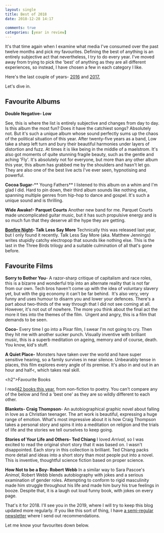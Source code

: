 ```yaml
---  
layout: single  
title: Best of 2018  
date: 2018-12-28 14:17  
  
comments: true  
categories: [year in review]  
---  
```


It's that time again when I examine what media I've consumed over the past twelve months and pick my favourites. Defining the best of anything is an entirely subjective act that nevertheless, I try to do every year. I've moved away from trying to pick the 'best' of anything as they are all different experiences, so instead, I have chosen a few in each category I like.  

Here's the last couple of years- <a href="/best-of-2016/">2016</a> and <a href="/best-of-2017/">2017.</a>  

Let's dive in.  

<h2>Favourite Albums</h2>  

**Double Negative- Low**  

See, this is where the list is entirely subjective and changes from day to day. Is this album the most fun? Does it have the catchiest songs? Absolutely not. But it's such a unique album whose sound perfectly sums up the chaos of the political situation of this year. After twenty-five years as a band, Low take a sharp left turn and bury their beautiful harmonies under layers of distortion and fuzz. At times it is like being in the middle of a maelstrom. It's also got moments of quite stunning fragile beauty, such as the gentle and aching 'Fly'. It's absolutely not for everyone, but more than any other album this year, this album has grabbed me by the shoulders and hasn't let go. They are also one of the best live acts I've ever seen, hypnotising and powerful.  

**Cocoa Sugar**-** Young Fathers** I listened to this album on a whim and I'm glad I did. Hard to pin down, their third album sounds like nothing else, spanning multiple genres from hip-hop to dance and gospel. It's such a unique sound and is thrilling.  

**Wide Awake!- Parquet Courts** Another new band for me. Parquet Courts made uncomplicated guitar music, but it has such propulsive energy and is so much fun that they deserve all the hype they are getting.  

<a href="https://talklesssaymore.bandcamp.com/">**Bonfire Night**</a>**- Talk Less Say More** Technically this was released last year, but I only found it recently. Talk Less Say More (aka. Matthew Jennings) writes stupidly catchy electropop that sounds like nothing else. This is the last in the Three Birds trilogy and a suitable culmination of all that's gone before.  

<h2>Favourite Films</h2>  

**Sorry to Bother You**- A razor-sharp critique of capitalism and race roles, this is a bizarre and wonderful trip into an alternate reality that is not far from our own. Tech bros haven't come up with the idea of voluntary slavery yet, but with the gig economy it can't be far behind.  It's also very, very funny and uses humour to disarm you and lower your defences. There's a part about two-thirds of the way through that I did not see coming at all. However, it's not out of nowhere. The more you think about the final act the more it ties into the themes of the film.  Urgent and angry, this is a film that demands to be seen.  

**Coco-** Every time I go into a Pixar film, I swear I'm not going to cry. Then they hit me with another sucker punch. Visually inventive with brilliant music, this is a superb meditation on ageing, memory and of course, death. You know, kid's stuff.  

**A Quiet Place-** Monsters have taken over the world and have super sensitive hearing, so a family survives in near silence. Unbearably tense in places, this film explores every angle of its premise. It's also in and out in an hour and half<, which takes real skill.  

<h2">Favourite Books</h2>  

I read<a href="https://www.goodreads.com/author/show/15112819.David_Ralph_Lewis">42 books this year</a>, from non-fiction to poetry. You can't compare any of the below and find a 'best one' as they are so wildly different to each other.  

**Blankets- Craig Thompson**- An autobiographical graphic novel about falling in love as a Christian teenager. The art work is beautiful, expressing a huge range of emotion. What's most impressive about it is how Craig Thompson takes a personal story and spins it into a meditation on religion and the trials of life and the stories we tell ourselves to keep going.  

**Stories of Your Life and Others- Ted Chiang** I loved *Arrival*, so I was excited to read the original short story that it was based on. I wasn't disappointed. Each story in this collection is brilliant. Ted Chiang packs more detail and ideas into a short story than most people put into a novel. This is inventive, thoughtful science fiction based on proper science.  

**How Not to be a Boy- Robert** **Webb** In a similar way to Sara Pascoe's *Animal*, Robert Webb blends autobiography with jokes and a serious examination of gender roles. Attempting to conform to rigid masculinity made him struggle throughout his life and made him bury his true feelings in booze. Despite that, it is a laugh out loud funny book, with jokes on every page.  

That's it for 2018. I'll see you in the 2019, where I will try to keep this blog updated more regularly. If you like this sort of thing, I have <a href="http://tinyletter.com/davidralphlewis">a semi-regular newsletter</a> where I send out recommendations.   

Let me know your favourites down below.  
